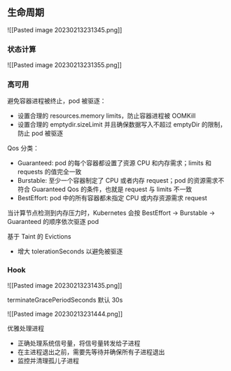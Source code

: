 ## 生命周期

![[Pasted image 20230213231345.png]]

### 状态计算

![[Pasted image 20230213231355.png]]

### 高可用

避免容器进程被终止，pod 被驱逐：
- 设置合理的 resources.memory limits，防止容器进程被 OOMKill
- 设置合理的 emptydir.sizeLimit 并且确保数据写入不超过 emptyDir 的限制，防止 pod 被驱逐

Qos 分类：
- Guaranteed: pod 的每个容器都设置了资源 CPU 和内存需求；limits 和 requests 的值完全一致
- Burstable: 至少一个容器制定了 CPU 或者内存 request；pod 的资源需求不符合 Guaranteed Qos 的条件，也就是 request 与 limits 不一致
- BestEffort: pod 中的所有容器都未指定 CPU 或内存资源需求 request

当计算节点检测到内存压力时，Kubernetes 会按 BestEffort -> Burstable -> Guaranteed 的顺序依次驱逐 pod

基于 Taint 的 Evictions
- 增大 tolerationSeconds 以避免被驱逐

### Hook

![[Pasted image 20230213231435.png]]

terminateGracePeriodSeconds 默认 30s

![[Pasted image 20230213231444.png]]

优雅处理进程
- 正确处理系统信号量，将信号量转发给子进程
- 在主进程退出之前，需要先等待并确保所有子进程退出
- 监控并清理孤儿子进程
